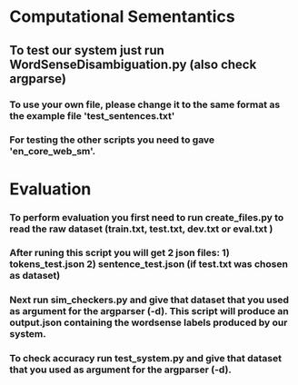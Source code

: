# Computational Sementantics
## To test our system just run WordSenseDisambiguation.py (also check argparse)
### To use your own file, please change it to the same format as the example file 'test_sentences.txt'
### For testing the other scripts you need to gave 'en_core_web_sm'.

# Evaluation
### To perform evaluation you first need to run create_files.py to read the raw dataset (train.txt, test.txt, dev.txt or eval.txt )
### After runing this script you will get 2 json files: 1) tokens_test.json 2) sentence_test.json (if test.txt was chosen as dataset)
### Next run sim_checkers.py and give that dataset that you used as argument for the argparser (-d). This script will produce an output.json containing the wordsense labels produced by our system.
### To check accuracy run test_system.py and give that dataset that you used as argument for the argparser (-d).
